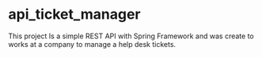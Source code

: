 # api_ticket_manager
This project Is a simple REST API with Spring Framework and was create to works at a company to manage a help desk tickets. 
